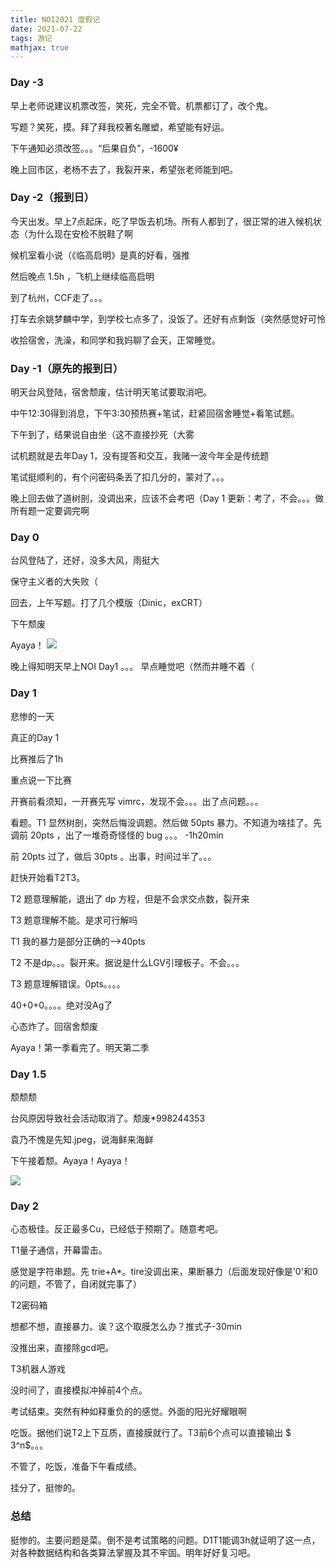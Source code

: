```yaml
---
title: NOI2021 度假记
date: 2021-07-22
tags: 游记
mathjax: true
---
```


### Day -3

早上老师说建议机票改签，笑死，完全不管。机票都订了，改个鬼。

写题？笑死，摸。拜了拜我校著名雕塑，希望能有好运。

下午通知必须改签。。。“后果自负”，-1600¥

晚上回市区，老杨不去了，我裂开来，希望张老师能到吧。

<!-- more -->

### Day -2（报到日）

今天出发。早上7点起床，吃了早饭去机场。所有人都到了，很正常的进入候机状态（为什么现在安检不脱鞋了啊

候机室看小说（《临高启明》是真的好看，强推

然后晚点 1.5h ，飞机上继续临高启明

到了杭州，CCF走了。。。

打车去余姚梦麟中学，到学校七点多了，没饭了。还好有点剩饭（突然感觉好可怜

收拾宿舍，洗澡，和同学和我妈聊了会天，正常睡觉。

### Day -1（原先的报到日）

明天台风登陆，宿舍颓废，估计明天笔试要取消吧。

中午12:30得到消息，下午3:30预热赛+笔试，赶紧回宿舍睡觉+看笔试题。

下午到了，结果说自由坐（这不直接抄死（大雾

试机题就是去年Day 1，没有提答和交互，我赌一波今年全是传统题

笔试挺顺利的，有个问密码条丢了扣几分的，蒙对了。。。

晚上回去做了道树剖，没调出来，应该不会考吧（Day 1 更新：考了，不会。。。做所有题一定要调完啊



### Day 0

台风登陆了，还好，没多大风，雨挺大

保守主义者的大失败（

回去，上午写题。打了几个模版（Dinic，exCRT）

下午颓废

Ayaya！
![](https://www.myinstants.com/media/instants_images/ayaya.jpg)


晚上得知明天早上NOI Day1 。。。 早点睡觉吧（然而并睡不着（

### Day 1

悲惨的一天

真正的Day 1

比赛推后了1h

重点说一下比赛

开赛前看须知，一开赛先写 vimrc，发现不会。。。出了点问题。。。

看题。T1 显然树剖，突然后悔没调题。然后做 50pts 暴力。不知道为啥挂了。先调前 20pts ，出了一堆奇奇怪怪的 bug 。。。 -1h20min 

前 20pts 过了，做后 30pts 。出事，时间过半了。。。

赶快开始看T2T3。

T2 题意理解能，退出了 dp 方程，但是不会求交点数，裂开来

T3 题意理解不能。是求可行解吗



T1 我的暴力是部分正确的-->40pts

T2 不是dp。。。裂开来。据说是什么LGV引理板子。不会。。。

T3 题意理解错误。0pts。。。。

40+0+0。。。。绝对没Ag了

心态炸了。回宿舍颓废

Ayaya！第一季看完了。明天第二季

### Day 1.5

颓颓颓

台风原因导致社会活动取消了。颓废*998244353

袁乃不愧是先知.jpeg，说海鲜来海鲜

下午接着颓。Ayaya！Ayaya！

![](https://k33.kn3.net/taringa/1/4/8/5/4/1/67/higuchi/B18.jpg)

### Day 2

心态极佳。反正最多Cu，已经低于预期了。随意考吧。

T1量子通信，开幕雷击。

感觉是字符串题。先 trie+A*。tire没调出来，果断暴力（后面发现好像是\'0\'和0的问题，不管了，自闭就完事了）

T2密码箱

想都不想，直接暴力。诶？这个取膜怎么办？推式子-30min

没推出来，直接除gcd吧。

T3机器人游戏

没时间了，直接模拟冲掉前4个点。

考试结束。突然有种如释重负的的感觉。外面的阳光好耀眼啊

吃饭。据他们说T2上下互质，直接膜就行了。T3前6个点可以直接输出 $ 3^n$。。。

不管了，吃饭，准备下午看成绩。

挂分了，挺惨的。

### 

### 总结

挺惨的。主要问题是菜。倒不是考试策略的问题。D1T1能调3h就证明了这一点，对各种数据结构和各类算法掌握及其不牢固。明年好好复习吧。

